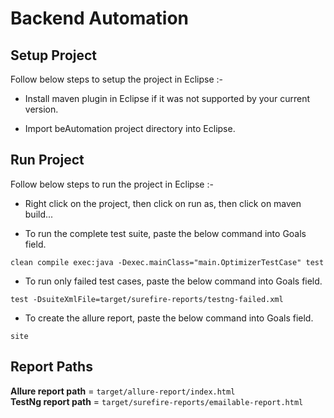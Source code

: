 

# Backend Automation  


## Setup Project


Follow below steps to setup the project in Eclipse :-

* Install maven plugin in Eclipse if it was not supported by your current version.


* Import beAutomation project directory into Eclipse.


## Run Project

Follow below steps to run the project in Eclipse :-

* Right click on the project, then click on run as, then click on maven build...

* To run the complete test suite, paste the below command into Goals field.

 ```
 clean compile exec:java -Dexec.mainClass="main.OptimizerTestCase" test
 ```


* To run only failed test cases, paste the below command into Goals field.

```
test -DsuiteXmlFile=target/surefire-reports/testng-failed.xml
```


* To create the allure report, paste the below command into Goals field.

```
site
```

## Report Paths

**Allure report path** = `target/allure-report/index.html`  
**TestNg report path** = `target/surefire-reports/emailable-report.html`

